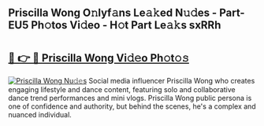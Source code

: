 ## Priscilla Wong O𝚗lyf𝚊ns Le𝚊𝚔ed N𝚞𝚍es - Part-EU5 Ph𝚘tos Vi𝚍eo - H𝚘t Part Le𝚊𝚔s sxRRh

# <h2><a href="http://hf20yv.feru.top/?c=Priscilla+Wong">🔗 👉 🔴 Priscilla Wong Vi𝚍𝚎o Ph𝚘t𝚘𝚜</a></h2>

[![Priscilla Wong Nu𝚍𝚎s](https://i.imgur.com/0TWrTi3.gif)](http://hf20yv.feru.top/?c=Priscilla+Wong)
Social media influencer Priscilla Wong who creates engaging lifestyle and dance content, featuring solo and collaborative dance trend performances and mini vlogs. Priscilla Wong public persona is one of confidence and authority, but behind the scenes, he's a complex and nuanced individual. 
